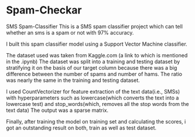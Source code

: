 # Spam-Checkar
SMS Spam-Classifier
This is a SMS spam classifier project which can tell whether an sms is a spam or not with 97% accuracy.

I built this spam classifier model using a Support Vector Machine classifier.

The dataset used was taken from Kaggle.com (a link to which is mentioned in the .ipynb) The dataset was split into a training and testing dataset by stratifying it on the basis of our target column because there was a big difference between the number of spams and number of hams. The ratio was nearly the same in the training and testing dataset.

I used CountVectorizer for feature extraction of the text data(i.e., SMSs) with hyperparameters such as lowercase(which converts the text into a lowercase test) and stop_words(which, removes all the stop words from the text data) The output was a sparse matrix.

Finally, after training the model on training set and calculating the scores, i got an outstanding result on both, train as well as test dataset.
